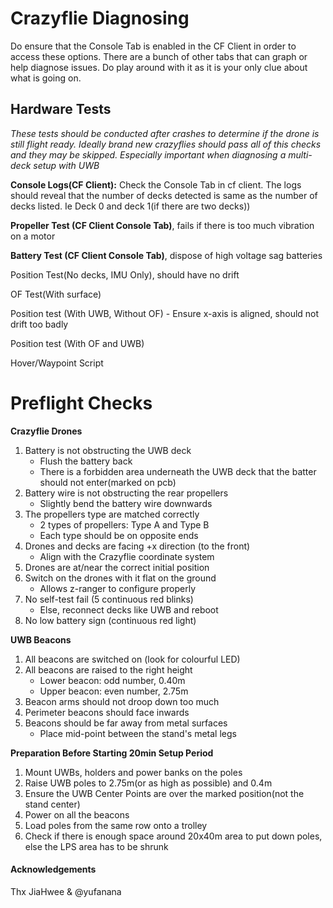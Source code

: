 # Crazyflie Diagnosing

Do ensure that the Console Tab is enabled in the CF Client in order to access these options. There are a bunch of other tabs that can graph or help diagnose issues. Do play around with it as it is your only clue about what is going on.

## Hardware Tests

*These tests should be conducted after crashes to determine if the drone is still flight ready. Ideally brand new crazyflies should pass all of this checks and they may be skipped. Especially important when diagnosing a multi-deck setup with UWB*

**Console Logs(CF Client):** Check the Console Tab in cf client. The logs should reveal that the number of decks detected is same as the number of decks listed. Ie Deck 0 and deck 1(if there are two decks))

**Propeller Test (CF Client Console Tab)**, fails if there is too much vibration on a motor

**Battery Test (CF Client Console Tab)**, dispose of high voltage sag batteries

Position Test(No decks, IMU Only), should have no drift

OF Test(With surface)

Position test (With UWB, Without OF) - Ensure x-axis is aligned, should not drift too badly

Position test (With OF and UWB)

Hover/Waypoint Script

# Preflight Checks

**Crazyflie Drones**
1. Battery is not obstructing the UWB deck 
    - Flush the battery back
    - There is a forbidden area underneath the UWB deck that the batter should not enter(marked on pcb)
2. Battery wire is not obstructing the rear propellers
    - Slightly bend the battery wire downwards 
3. The propellers type are matched correctly
    - 2 types of propellers: Type A and Type B
    - Each type should be on opposite ends 
4. Drones and decks are facing +x direction (to the front)
    - Align with the Crazyflie coordinate system
5. Drones are at/near the correct initial position
6. Switch on the drones with it flat on the ground
    - Allows z-ranger to configure properly
7. No self-test fail (5 continuous red blinks)
    - Else, reconnect decks like UWB and reboot
8. No low battery sign (continuous red light)

**UWB Beacons**
1. All beacons are switched on (look for colourful LED)
2. All beacons are raised to the right height
    - Lower beacon: odd number, 0.40m
    - Upper beacon: even number, 2.75m
3. Beacon arms should not droop down too much
4. Perimeter beacons should face inwards
5. Beacons should be far away from metal surfaces 
    - Place mid-point between the stand's metal legs


**Preparation Before Starting 20min Setup Period**
1. Mount UWBs, holders and power banks on the poles
2. Raise UWB poles to 2.75m(or as high as possible) and 0.4m
3. Ensure the UWB Center Points are over the marked position(not the stand center)
4. Power on all the beacons
5. Load poles from the same row onto a trolley
6. Check if there is enough space around 20x40m area to put down poles, else the LPS area has to be shrunk



#### Acknowledgements
Thx JiaHwee & @yufanana